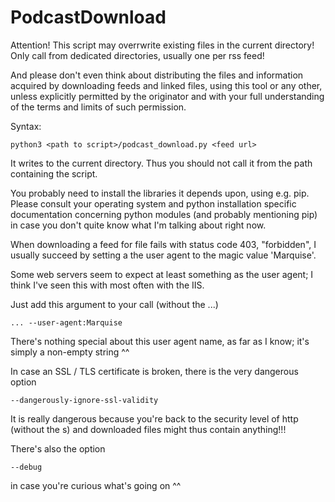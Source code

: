 # PodcastDownload

Attention! This script may overrwrite existing files in the current directory! Only call from dedicated directories, usually one per rss feed!

And please don't even think about distributing the files and information acquired by downloading feeds and linked files, using this tool or any other, unless explicitly permitted by the originator and with your full understanding of the terms and limits of such permission.

Syntax:

    python3 <path to script>/podcast_download.py <feed url>

It writes to the current directory. Thus you should not call it from the path containing the script.

You probably need to install the libraries it depends upon, using e.g. pip. Please consult your operating system and python installation specific documentation concerning python modules (and probably mentioning pip) in case you don't quite know what I'm talking about right now.

When downloading a feed for file fails with status code 403, "forbidden", I usually succeed by setting a the user agent to the magic value 'Marquise'.

Some web servers seem to expect at least something as the user agent; I think I've seen this with most often with the IIS.

Just add this argument to your call (without the ...)

    ... --user-agent:Marquise

There's nothing special about this user agent name, as far as I know; it's simply a non-empty string ^^

In case an SSL / TLS certificate is broken, there is the very dangerous option

    --dangerously-ignore-ssl-validity

It is really dangerous because you're back to the security level of http (without the s) and downloaded files might thus contain anything!!!

There's also the option

    --debug

in case you're curious what's going on ^^
